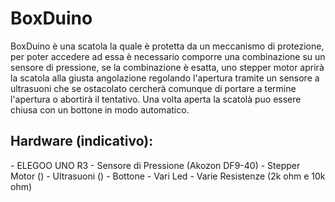 # BoxDuino
BoxDuino è una scatola la quale è protetta da un meccanismo di protezione, per poter accedere ad essa è necessario comporre una combinazione su un sensore di pressione, se
la combinazione è esatta, uno stepper motor aprirà la scatola alla giusta angolazione regolando l'apertura tramite un sensore a ultrasuoni che se ostacolato cercherà comunque di 
portare a termine l'apertura o abortirà il tentativo. Una volta aperta la scatolà puo essere chiusa con un bottone in modo automatico.

 <h2>Hardware (indicativo):</h2>
	- ELEGOO UNO R3
	- Sensore di Pressione (Akozon DF9-40)
	- Stepper Motor ()
	- Ultrasuoni ()
	- Bottone 
	- Vari Led
	- Varie Resistenze (2k ohm e 10k ohm)

